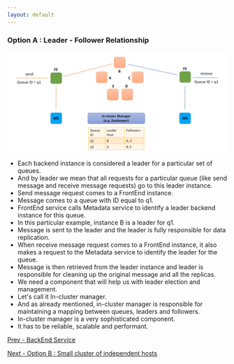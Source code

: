 ```yaml
---
layout: default
---
```


### Option A : Leader - Follower Relationship

![Option A : Leader - Follower Relationship](../assets/dmq_bs_a.png)

- Each backend instance is considered a leader for a particular set of queues.
- And by leader we mean that all requests for a particular queue (like send message and receive message requests) go to this leader instance.
- Send message request comes to a FrontEnd instance.
- Message comes to a queue with ID equal to q1.
- FrontEnd service calls Metadata service to identify a leader backend instance for this queue.
- In this particular example, instance B is a leader for q1.
- Message is sent to the leader and the leader is fully responsible for data replication.
- When receive message request comes to a FrontEnd instance, it also makes a request to the Metadata service to identify the leader for the queue.
- Message is then retrieved from the leader instance and leader is responsible for cleaning up the original message and all the replicas.
- We need a component that will help us with leader election and management.
- Let's call it In-cluster manager.
- And as already mentioned, in-cluster manager is responsible for maintaining a mapping between queues, leaders and followers.
- In-cluster manager is a very sophisticated component.
- It has to be reliable, scalable and performant.

[Prev - BackEnd Service](system-design-interview-distributed-message-queue-backend-service) 

[Next - Option B : Small cluster of independent hosts](system-design-interview-distributed-message-queue-option-b-small-cluster-of-independent-hosts)  

